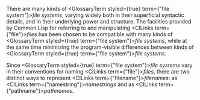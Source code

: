  



There are many kinds of <GlossaryTerm styled={true} term={"file system"}><i>file systems</i></GlossaryTerm>, varying widely both in their superficial syntactic details, and in their underlying power and structure. The facilities provided by Common Lisp for referring to and manipulating <ClLinks  term={"file"}><i>files</i></ClLinks> has been chosen to be compatible with many kinds of <GlossaryTerm styled={true} term={"file system"}><i>file systems</i></GlossaryTerm>, while at the same time minimizing the program-visible differences between kinds of <GlossaryTerm styled={true} term={"file system"}><i>file systems</i></GlossaryTerm>. 



Since <GlossaryTerm styled={true} term={"file system"}><i>file systems</i></GlossaryTerm> vary in their conventions for naming <ClLinks  term={"file"}><i>files</i></ClLinks>, there are two distinct ways to represent <ClLinks  term={"filename"}><i>filenames</i></ClLinks>: as <ClLinks  term={"namestring"}><i>namestrings</i></ClLinks> and as <ClLinks  term={"pathname"}><i>pathnames</i></ClLinks>. 



